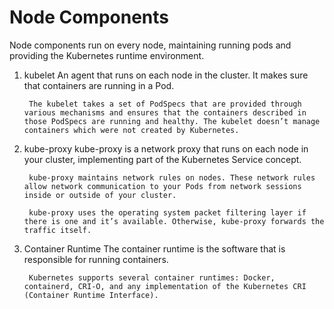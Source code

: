 # Node Components

Node components run on every node, maintaining running pods and providing the Kubernetes runtime environment.

1. kubelet
        An agent that runs on each node in the cluster. It makes sure that containers are running in a Pod.

        The kubelet takes a set of PodSpecs that are provided through various mechanisms and ensures that the containers described in those PodSpecs are running and healthy. The kubelet doesn’t manage containers which were not created by Kubernetes.

2. kube-proxy
        kube-proxy is a network proxy that runs on each node in your cluster, implementing part of the Kubernetes Service concept.

        kube-proxy maintains network rules on nodes. These network rules allow network communication to your Pods from network sessions inside or outside of your cluster.

        kube-proxy uses the operating system packet filtering layer if there is one and it’s available. Otherwise, kube-proxy forwards the traffic itself.

3. Container Runtime
        The container runtime is the software that is responsible for running containers.

        Kubernetes supports several container runtimes: Docker, containerd, CRI-O, and any implementation of the Kubernetes CRI (Container Runtime Interface).